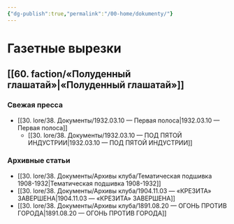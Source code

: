```yaml
---
{"dg-publish":true,"permalink":"/00-home/dokumenty/"}
---
```


# Газетные вырезки
## [[60. faction/«Полуденный глашатай»\|«Полуденный глашатай»]]
### Свежая пресса
- [[30. lore/38. Документы/1932.03.10 — Первая полоса\|1932.03.10 — Первая полоса]]
	- [[30. lore/38. Документы/1932.03.10 — ПОД ПЯТОЙ ИНДУСТРИИ\|1932.03.10 — ПОД ПЯТОЙ ИНДУСТРИИ]]

### Архивные статьи
- [[30. lore/38. Документы/Архивы клуба/Тематическая подшивка 1908-1932\|Тематическая подшивка 1908-1932]]
- [[30. lore/38. Документы/Архивы клуба/1904.11.03 — «КРЕЗИТА» ЗАВЕРШЕНА\|1904.11.03 — «КРЕЗИТА» ЗАВЕРШЕНА]]
- [[30. lore/38. Документы/Архивы клуба/1891.08.20 — ОГОНЬ ПРОТИВ ГОРОДА\|1891.08.20 — ОГОНЬ ПРОТИВ ГОРОДА]]
